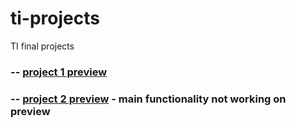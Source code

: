# ti-projects
TI final projects 

### -- [project 1 preview](https://veronimineral.github.io/ti-projects/project-1/)
### -- [project 2 preview](https://veronimineral.github.io/ti-projects/project-2/) - main functionality not working on preview
